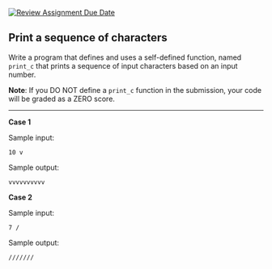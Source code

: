 [![Review Assignment Due Date](https://classroom.github.com/assets/deadline-readme-button-22041afd0340ce965d47ae6ef1cefeee28c7c493a6346c4f15d667ab976d596c.svg)](https://classroom.github.com/a/6_0cw9yx)
## Print a sequence of characters

Write a program that defines and uses a self-defined function, named `print_c` that prints a sequence of input characters based on an input number.

**Note**: If you DO NOT define a `print_c` function in the submission, your code will be graded as a ZERO score.

<hr />

**Case 1**

Sample input:
```
10 v
```

Sample output:
```
vvvvvvvvvv
```

**Case 2**

Sample input:
```
7 /
```

Sample output:
```
///////
```